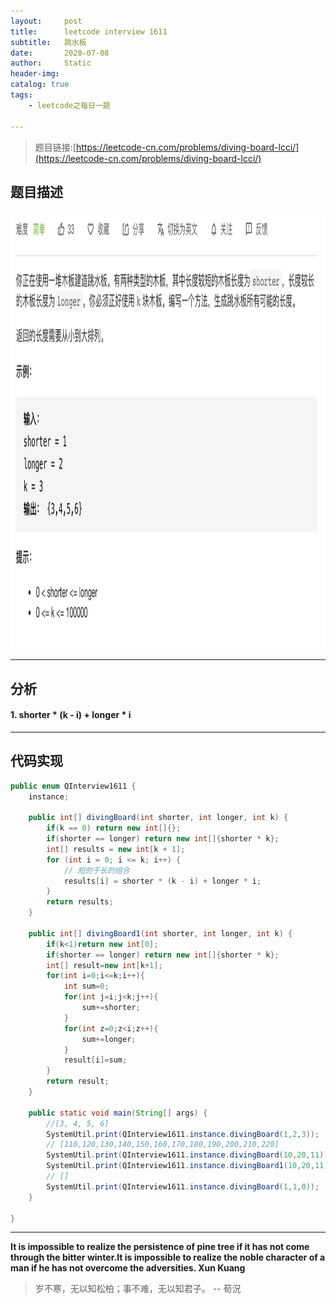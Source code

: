 ```yaml
---
layout:     post
title:      leetcode interview 1611
subtitle:   跳水板
date:       2020-07-08
author:     Static
header-img: 
catalog: true
tags:
    - leetcode之每日一题
    
---
```


> 题目链接:[https://leetcode-cn.com/problems/diving-board-lcci/](https://leetcode-cn.com/problems/diving-board-lcci/)

## 题目描述

<html>
    <img src="/img/leetcode/leetcode-interview-1611.png" width="700" height="700" /> 
</html>

---

## 分析

#### 1. shorter * (k - i) + longer * i

---

## 代码实现

```java
public enum QInterview1611 {
    instance;
    
    public int[] divingBoard(int shorter, int longer, int k) {
        if(k == 0) return new int[]{};
        if(shorter == longer) return new int[]{shorter * k};
        int[] results = new int[k + 1];
        for (int i = 0; i <= k; i++) {
            // 短的于长的组合
            results[i] = shorter * (k - i) + longer * i;
        }
        return results;
    }
    
    public int[] divingBoard1(int shorter, int longer, int k) {
        if(k<1)return new int[0];
        if(shorter == longer) return new int[]{shorter * k};
        int[] result=new int[k+1];
        for(int i=0;i<=k;i++){
            int sum=0;
            for(int j=i;j<k;j++){
                sum+=shorter;
            }
            for(int z=0;z<i;z++){
                sum+=longer;
            }
            result[i]=sum;
        }
        return result;
    }

    public static void main(String[] args) {
        //[3, 4, 5, 6]
        SystemUtil.print(QInterview1611.instance.divingBoard(1,2,3));
        // [110,120,130,140,150,160,170,180,190,200,210,220]
        SystemUtil.print(QInterview1611.instance.divingBoard(10,20,11));
        SystemUtil.print(QInterview1611.instance.divingBoard1(10,20,11));
        // []
        SystemUtil.print(QInterview1611.instance.divingBoard(1,1,0));
    }

}
```

---

**It is impossible to realize the persistence of pine tree if it has not come through the bitter winter.It is impossible to realize the noble character of a man if he has not overcome the adversities.  Xun Kuang**

> 岁不寒，无以知松柏；事不难，无以知君子。 -- 荀況